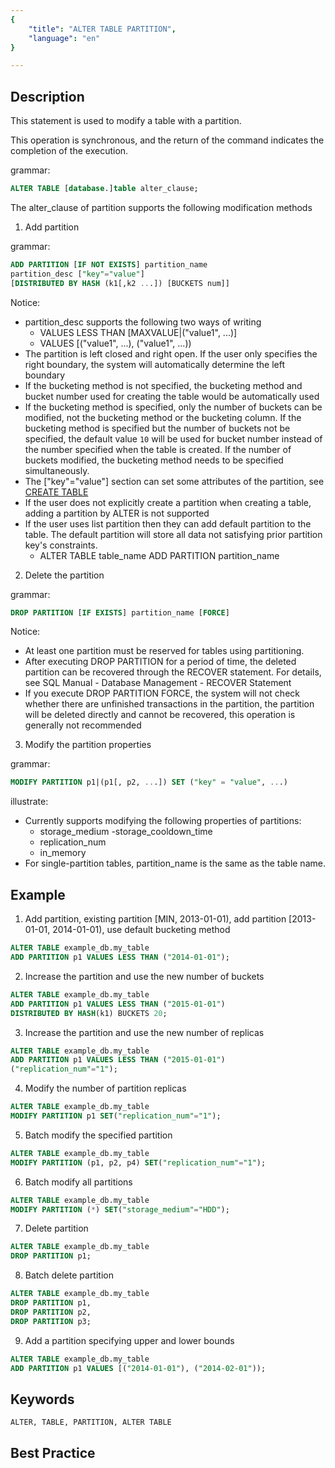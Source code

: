 ```yaml
---
{
    "title": "ALTER TABLE PARTITION",
    "language": "en"
}

---
```


<!--
Licensed to the Apache Software Foundation (ASF) under one
or more contributor license agreements.  See the NOTICE file
distributed with this work for additional information
regarding copyright ownership.  The ASF licenses this file
to you under the Apache License, Version 2.0 (the
"License"); you may not use this file except in compliance
with the License.  You may obtain a copy of the License at

  http://www.apache.org/licenses/LICENSE-2.0

Unless required by applicable law or agreed to in writing,
software distributed under the License is distributed on an
"AS IS" BASIS, WITHOUT WARRANTIES OR CONDITIONS OF ANY
KIND, either express or implied.  See the License for the
specific language governing permissions and limitations
under the License.
-->




## Description

This statement is used to modify a table with a partition.

This operation is synchronous, and the return of the command indicates the completion of the execution.

grammar:

```sql
ALTER TABLE [database.]table alter_clause;
```

The alter_clause of partition supports the following modification methods

1. Add partition

grammar:

```sql
ADD PARTITION [IF NOT EXISTS] partition_name
partition_desc ["key"="value"]
[DISTRIBUTED BY HASH (k1[,k2 ...]) [BUCKETS num]]
```

Notice:

- partition_desc supports the following two ways of writing
  - VALUES LESS THAN [MAXVALUE|("value1", ...)]
  - VALUES [("value1", ...), ("value1", ...))
- The partition is left closed and right open. If the user only specifies the right boundary, the system will automatically determine the left boundary
- If the bucketing method is not specified, the bucketing method and bucket number used for creating the table would be automatically used
- If the bucketing method is specified, only the number of buckets can be modified, not the bucketing method or the bucketing column. If the bucketing method is specified but the number of buckets not be specified, the default value `10` will be used for bucket number instead of the number specified when the table is created. If the number of buckets modified, the bucketing method needs to be specified simultaneously.
- The ["key"="value"] section can set some attributes of the partition, see [CREATE TABLE](../Create/CREATE-TABLE.md)
- If the user does not explicitly create a partition when creating a table, adding a partition by ALTER is not supported
- If the user uses list partition then they can add default partition to the table. The default partition will store all data not satisfying prior partition key's constraints.
  -  ALTER TABLE table_name ADD PARTITION partition_name

2. Delete the partition

grammar:

```sql
DROP PARTITION [IF EXISTS] partition_name [FORCE]
```

 Notice:

- At least one partition must be reserved for tables using partitioning.
- After executing DROP PARTITION for a period of time, the deleted partition can be recovered through the RECOVER statement. For details, see SQL Manual - Database Management - RECOVER Statement
- If you execute DROP PARTITION FORCE, the system will not check whether there are unfinished transactions in the partition, the partition will be deleted directly and cannot be recovered, this operation is generally not recommended

3. Modify the partition properties

 grammar:

```sql
MODIFY PARTITION p1|(p1[, p2, ...]) SET ("key" = "value", ...)
```

illustrate:

- Currently supports modifying the following properties of partitions:
  - storage_medium
    -storage_cooldown_time
  - replication_num
  - in_memory
- For single-partition tables, partition_name is the same as the table name.

## Example

1. Add partition, existing partition [MIN, 2013-01-01), add partition [2013-01-01, 2014-01-01), use default bucketing method

```sql
ALTER TABLE example_db.my_table
ADD PARTITION p1 VALUES LESS THAN ("2014-01-01");
```

2. Increase the partition and use the new number of buckets

```sql
ALTER TABLE example_db.my_table
ADD PARTITION p1 VALUES LESS THAN ("2015-01-01")
DISTRIBUTED BY HASH(k1) BUCKETS 20;
```

3. Increase the partition and use the new number of replicas

```sql
ALTER TABLE example_db.my_table
ADD PARTITION p1 VALUES LESS THAN ("2015-01-01")
("replication_num"="1");
```

4. Modify the number of partition replicas

```sql
ALTER TABLE example_db.my_table
MODIFY PARTITION p1 SET("replication_num"="1");
```

5. Batch modify the specified partition

```sql
ALTER TABLE example_db.my_table
MODIFY PARTITION (p1, p2, p4) SET("replication_num"="1");
```

6. Batch modify all partitions

```sql
ALTER TABLE example_db.my_table
MODIFY PARTITION (*) SET("storage_medium"="HDD");
```

7. Delete partition

```sql
ALTER TABLE example_db.my_table
DROP PARTITION p1;
```

8. Batch delete partition

```sql
ALTER TABLE example_db.my_table
DROP PARTITION p1,
DROP PARTITION p2,
DROP PARTITION p3;
```

9. Add a partition specifying upper and lower bounds

```sql
ALTER TABLE example_db.my_table
ADD PARTITION p1 VALUES [("2014-01-01"), ("2014-02-01"));
```

## Keywords

```text
ALTER, TABLE, PARTITION, ALTER TABLE
```

## Best Practice
